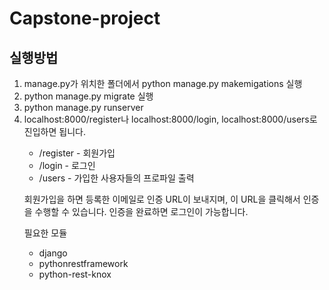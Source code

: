 # Capstone-project

<body>
<h2> 실행방법 </h2>
  <ol>
    <li> manage.py가 위치한 폴더에서 python manage.py makemigations 실행 </li>
    <li> python manage.py migrate 실행 </li>
    <li> python manage.py runserver </li>
    <li> localhost:8000/register나 localhost:8000/login, localhost:8000/users로 진입하면 됩니다. </li>
  </op>

- /register - 회원가입
- /login - 로그인
- /users - 가입한 사용자들의 프로파일 출력

회원가입을 하면 등록한 이메일로 인증 URL이 보내지며, 이 URL을 클릭해서 인증을 수행할 수 있습니다. 인증을 완료하면 로그인이 가능합니다.

필요한 모듈
- django
- pythonrestframework
- python-rest-knox
</body>
